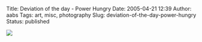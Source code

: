 Title: Deviation of the day - Power Hungry
Date: 2005-04-21 12:39
Author: aabs
Tags: art, misc, photography
Slug: deviation-of-the-day-power-hungry
Status: published

![](http://aabs.aspxconnection.com/images/Power_Hungry_V2.1.jpg)
